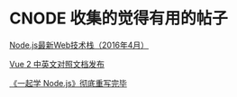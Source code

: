 ---
---


# CNODE 收集的觉得有用的帖子

[Node.js最新Web技术栈（2016年4月）](http://cnodejs.org/topic/56fdf66ec5f5b4a959e91771)

[Vue 2 中英文对照文档发布](http://cnodejs.org/topic/5812bf6ecf18d0333412d25d)

[《一起学 Node.js》彻底重写完毕](http://cnodejs.org/topic/581b0c4ebb9452c9052e7acb)

